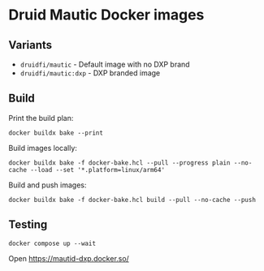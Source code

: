 # Druid Mautic Docker images

## Variants

- `druidfi/mautic` - Default image with no DXP brand
- `druidfi/mautic:dxp` - DXP branded image

## Build

Print the build plan:

```console
docker buildx bake --print
```

Build images locally:

```console
docker buildx bake -f docker-bake.hcl --pull --progress plain --no-cache --load --set '*.platform=linux/arm64'
```

Build and push images:

```console
docker buildx bake -f docker-bake.hcl build --pull --no-cache --push
```

## Testing

```console
docker compose up --wait
```

Open https://mautid-dxp.docker.so/
